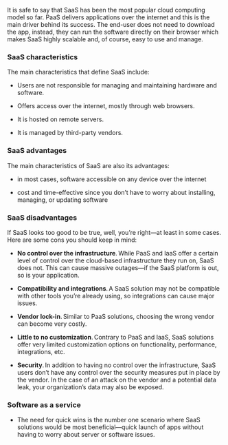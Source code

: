 It is safe to say that SaaS has been the most popular cloud computing model so far. PaaS delivers applications over the internet and this is the main driver behind its success. The end-user does not need to download the app, instead, they can run the software directly on their browser which makes SaaS highly scalable and, of course, easy to use and manage.  

### SaaS characteristics 

The main characteristics that define SaaS include: 

-   Users are not responsible for managing and maintaining hardware and software. 
    
-   Offers access over the internet, mostly through web browsers. 
    
-   It is hosted on remote servers. 
    
-   It is managed by third-party vendors.  
    

### SaaS advantages 

The main characteristics of SaaS are also its advantages: 

-   in most cases, software accessible on any device over the internet 
    
-   cost and time-effective since you don’t have to worry about installing, managing, or updating software 
    

### SaaS disadvantages 

If SaaS looks too good to be true, well, you’re right—at least in some cases. Here are some cons you should keep in mind: 

-   **No control over the infrastructure**. While PaaS and IaaS offer a certain level of control over the cloud-based infrastructure they run on, SaaS does not. This can cause massive outages—if the SaaS platform is out, so is your application.  
    
-   **Compatibility and integrations**. A SaaS solution may not be compatible with other tools you’re already using, so integrations can cause major issues.  
    
-   **Vendor lock-in**. Similar to PaaS solutions, choosing the wrong vendor can become very costly.  
    
-   **Little to no customization**. Contrary to PaaS and IaaS, SaaS solutions offer very limited customization options on functionality, performance, integrations, etc.  
    
-   **Security**. In addition to having no control over the infrastructure, SaaS users don’t have any control over the security measures put in place by the vendor. In the case of an attack on the vendor and a potential data leak, your organization’s data may also be exposed.  
    

### Software as a service 

-   The need for quick wins is the number one scenario where SaaS solutions would be most beneficial—quick launch of apps without having to worry about server or software issues.